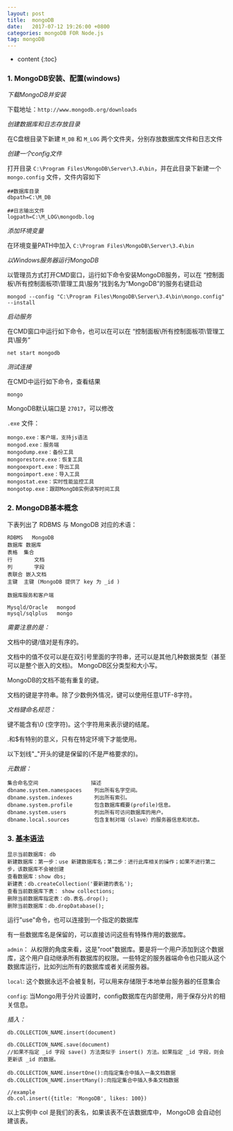 ```yaml
---
layout: post
title:  mongoDB
date:   2017-07-12 19:26:00 +0800
categories: mongoDB FOR Node.js
tag: mongoDB
---
```


* content
{:toc}

### 1. MongoDB安装、配置(windows)

*下载MongoDB并安装*

下载地址：`http://www.mongodb.org/downloads`

*创建数据库和日志存放目录*

在C盘根目录下新建 `M_DB` 和 `M_LOG` 两个文件夹，分别存放数据库文件和日志文件

*创建一个config文件*

打开目录 `C:\Program Files\MongoDB\Server\3.4\bin`，并在此目录下新建一个 `mongo.config` 文件，文件内容如下

```
##数据库目录
dbpath=C:\M_DB

##日志输出文件
logpath=C:\M_LOG\mongodb.log
```

*添加环境变量*

在环境变量PATH中加入 `C:\Program Files\MongoDB\Server\3.4\bin`

*以Windows服务器运行MongoDB*

以管理员方式打开CMD窗口，运行如下命令安装MongoDB服务，可以在 “控制面板\所有控制面板项\管理工具\服务”找到名为“MongoDB”的服务右键启动

```
mongod --config "C:\Program Files\MongoDB\Server\3.4\bin\mongo.config" --install
```

*启动服务*

在CMD窗口中运行如下命令，也可以在可以在 “控制面板\所有控制面板项\管理工具\服务”

```
net start mongodb
```

*测试连接*

在CMD中运行如下命令，查看结果

```
mongo
```

MongoDB默认端口是 `27017`，可以修改

`.exe` 文件：

	mongo.exe：客户端，支持js语法
	mongod.exe：服务端
	mongodump.exe：备份工具
	mongorestore.exe：恢复工具
	mongoexport.exe：导出工具
	mongoimport.exe：导入工具
	mongostat.exe：实时性能监控工具
	mongotop.exe：跟踪MongDB实例读写时间工具

### 2. MongoDB基本概念

下表列出了 RDBMS 与 MongoDB 对应的术语：

```
RDBMS	MongoDB
数据库	数据库
表格	集合
行	    文档
列	    字段
表联合	嵌入文档
主键	主键 (MongoDB 提供了 key 为 _id )

数据库服务和客户端

Mysqld/Oracle	mongod
mysql/sqlplus	mongo
```

*需要注意的是：*

文档中的键/值对是有序的。

文档中的值不仅可以是在双引号里面的字符串，还可以是其他几种数据类型（甚至可以是整个嵌入的文档)。
MongoDB区分类型和大小写。

MongoDB的文档不能有重复的键。

文档的键是字符串。除了少数例外情况，键可以使用任意UTF-8字符。

*文档键命名规范：*

键不能含有\0 (空字符)。这个字符用来表示键的结尾。

.和$有特别的意义，只有在特定环境下才能使用。

以下划线"_"开头的键是保留的(不是严格要求的)。

*元数据：*

```
集合命名空间	               描述
dbname.system.namespaces	列出所有名字空间。
dbname.system.indexes	    列出所有索引。
dbname.system.profile	    包含数据库概要(profile)信息。
dbname.system.users	        列出所有可访问数据库的用户。
dbname.local.sources	    包含复制对端（slave）的服务器信息和状态。
```

### 3. [基本语法](https://docs.mongodb.com/manual/reference/method/db.collection.aggregate/)

```
显示当前数据库: db
新建数据库：第一步：use 新建数据库名；第二步：进行此库相关的操作；如果不进行第二步，该数据库不会被创建
查看数据库：show dbs;
新建表：db.createCollection('要新建的表名');
查看当前数据库下表： show collections;
删除当前数据库指定表：db.表名.drop();
删除当前数据库：db.dropDatabase();
```

运行"use"命令，也可以连接到一个指定的数据库

有一些数据库名是保留的，可以直接访问这些有特殊作用的数据库。

`admin`： 从权限的角度来看，这是"root"数据库。要是将一个用户添加到这个数据库，这个用户自动继承所有数据库的权限。一些特定的服务器端命令也只能从这个数据库运行，比如列出所有的数据库或者关闭服务器。

`local`: 这个数据永远不会被复制，可以用来存储限于本地单台服务器的任意集合

`config`: 当Mongo用于分片设置时，config数据库在内部使用，用于保存分片的相关信息。

*插入：*

```
db.COLLECTION_NAME.insert(document)

db.COLLECTION_NAME.save(document)  
//如果不指定 _id 字段 save() 方法类似于 insert() 方法。如果指定 _id 字段，则会更新该 _id 的数据。

db.COLLECTION_NAME.insertOne():向指定集合中插入一条文档数据
db.COLLECTION_NAME.insertMany():向指定集合中插入多条文档数据

//example
db.col.insert({title: 'MongoDB', likes: 100})
```

以上实例中 col 是我们的表名，如果该表不在该数据库中， MongoDB 会自动创建该表。